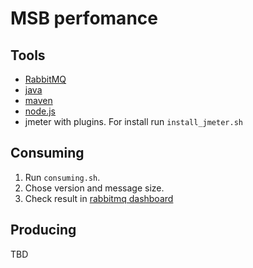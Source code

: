 # MSB perfomance

## Tools

- [RabbitMQ](https://www.rabbitmq.com)
- [java](https://www.java.com/en/)
- [maven](https://spring.io/guides/gs/maven/)
- [node.js](https://nodejs.org/en/)
- jmeter with plugins. For install run `install_jmeter.sh`

## Consuming

1. Run `consuming.sh`.
2. Chose version and message size.
3. Check result in [rabbitmq dashboard](http://localhost:15672/#/queues/%2F/msb%3Aperfomance.testing.d)

## Producing

TBD